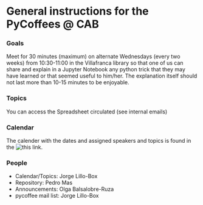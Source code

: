 # General instructions for the PyCoffees @ CAB

### Goals 
Meet for 30 minutes (maximum) on alternate Wednesdays (every two weeks) from 10:30-11:00 in the Villafranca library so that one of us can share and explain in a Jupyter Notebook any python trick that they may have learned or that seemed useful to him/her. The explanation itself should not last more than 10-15 minutes to be enjoyable.

### Topics
You can access the Spreadsheet circulated (see internal emails)

### Calendar
The calender with the dates and assigned speakers and topics is found in the ![this link](https://github.com/PyCoffees/calendar). 

### People
* Calendar/Topics: Jorge Lillo-Box
* Repository: Pedro Mas
* Announcements: Olga Balsalobre-Ruza
* pycoffee mail list: Jorge Lillo-Box
